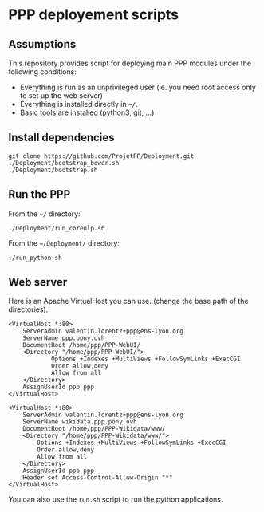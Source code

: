 # PPP deployement scripts

## Assumptions

This repository provides script for deploying main PPP modules
under the following conditions:

* Everything is run as an unprivileged user (ie. you need root
  access only to set up the web server)
* Everything is installed directly in `~/`.
* Basic tools are installed (python3, git, …)

## Install dependencies

```
git clone https://github.com/ProjetPP/Deployment.git
./Deployment/bootstrap_bower.sh
./Deployment/bootstrap.sh
```

## Run the PPP

From the `~/` directory:

```
./Deployment/run_corenlp.sh
```

From the `~/Deployment/` directory:

```
./run_python.sh
```


## Web server

Here is an Apache VirtualHost you can use. (change the base path
of the directories).

    <VirtualHost *:80>
        ServerAdmin valentin.lorentz+ppp@ens-lyon.org
        ServerName ppp.pony.ovh
        DocumentRoot /home/ppp/PPP-WebUI/
        <Directory "/home/ppp/PPP-WebUI/">
                Options +Indexes +MultiViews +FollowSymLinks +ExecCGI
                Order allow,deny
                Allow from all
        </Directory>
        AssignUserId ppp ppp
    </VirtualHost>

    <VirtualHost *:80>
        ServerAdmin valentin.lorentz+ppp@ens-lyon.org
        ServerName wikidata.ppp.pony.ovh
        DocumentRoot /home/ppp/PPP-Wikidata/www/
        <Directory "/home/ppp/PPP-Wikidata/www/">
            Options +Indexes +MultiViews +FollowSymLinks +ExecCGI
            Order allow,deny
            Allow from all
        </Directory>
        AssignUserId ppp ppp
        Header set Access-Control-Allow-Origin "*"
    </VirtualHost>

You can also use the `run.sh` script to run the python applications.

